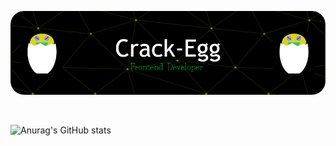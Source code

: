 ![Header](./github-header-image.png)

<br />

![Anurag's GitHub stats](https://github-readme-stats.vercel.app/api?username=Crack-Egg&show_icons=true&theme=radical)
